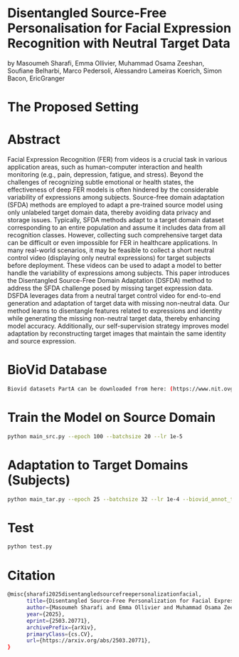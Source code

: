 # Disentangled Source-Free Personalisation for Facial Expression Recognition with Neutral Target Data
 
by Masoumeh Sharafi, Emma Ollivier, Muhammad Osama Zeeshan, Soufiane Belharbi, Marco Pedersoli, Alessandro Lameiras Koerich, Simon Bacon, EricGranger
# The Proposed Setting

# Abstract
Facial Expression Recognition (FER) from videos is a crucial task in various application areas, such as human-computer interaction and health monitoring (e.g., pain, depression, fatigue, and stress). Beyond the challenges of recognizing subtle emotional or health states, the effectiveness of deep FER models is often hindered by the considerable variability of expressions among subjects. Source-free domain adaptation (SFDA) methods are employed to adapt a pre-trained source model using only unlabeled target domain data, thereby avoiding data privacy and storage issues. Typically, SFDA methods adapt to a target domain dataset corresponding to an entire population and assume it includes data from all recognition classes. However, collecting such comprehensive target data can be difficult or even impossible for FER in healthcare applications. In many real-world scenarios, it may be feasible to collect a short neutral control video (displaying only neutral expressions) for target subjects before deployment. These videos can be used to adapt a model to better handle the variability of expressions among subjects. This paper introduces the Disentangled Source-Free Domain Adaptation (DSFDA) method to address the SFDA challenge posed by missing target expression data. DSFDA leverages data from a neutral target control video for end-to-end generation and adaptation of target data with missing non-neutral data. Our method learns to disentangle features related to expressions and identity while generating the missing non-neutral target data, thereby enhancing model accuracy. Additionally, our self-supervision strategy improves model adaptation by reconstructing target images that maintain the same identity and source expression.




# BioVid Database
```sh
Biovid datasets PartA can be downloaded from here: (https://www.nit.ovgu.de/BioVid.html#PubACII17)
```

# Train the Model on Source Domain
```sh
python main_src.py --epoch 100 --batchsize 20 --lr 1e-5
```

# Adaptation to Target Domains (Subjects)
```sh
python main_tar.py --epoch 25 --batchsize 32 --lr 1e-4 --biovid_annot_train $Path to the training data --biovid_annot_val $Path to the validation data --save_dir $Directory to save experiment results --img_dir Directory to save generated images --par_dir Directory to save the best parameters
```
# Test
```sh
python test.py
```

# Citation
```sh
@misc{sharafi2025disentangledsourcefreepersonalizationfacial,
      title={Disentangled Source-Free Personalization for Facial Expression Recognition with Neutral Target Data}, 
      author={Masoumeh Sharafi and Emma Ollivier and Muhammad Osama Zeeshan and Soufiane Belharbi and Marco Pedersoli and Alessandro Lameiras Koerich and Simon Bacon and Eric~Granger},
      year={2025},
      eprint={2503.20771},
      archivePrefix={arXiv},
      primaryClass={cs.CV},
      url={https://arxiv.org/abs/2503.20771}, 
}
```
